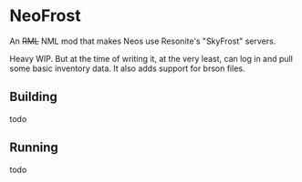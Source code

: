 # NeoFrost
An ~~RML~~ NML mod that makes Neos use Resonite's "SkyFrost" servers.

Heavy WIP. But at the time of writing it, at the very least, can log in and pull some basic inventory data. It also adds support for brson files.

## Building

todo

## Running

todo
